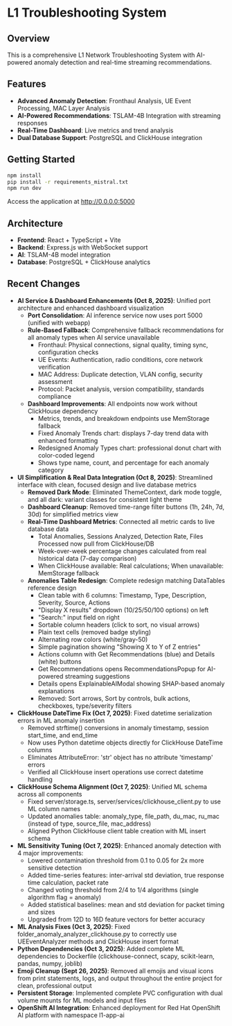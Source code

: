 
# L1 Troubleshooting System

## Overview

This is a comprehensive L1 Network Troubleshooting System with AI-powered anomaly detection and real-time streaming recommendations.

## Features

- **Advanced Anomaly Detection**: Fronthaul Analysis, UE Event Processing, MAC Layer Analysis
- **AI-Powered Recommendations**: TSLAM-4B Integration with streaming responses
- **Real-Time Dashboard**: Live metrics and trend analysis
- **Dual Database Support**: PostgreSQL and ClickHouse integration

## Getting Started

```bash
npm install
pip install -r requirements_mistral.txt
npm run dev
```

Access the application at http://0.0.0.0:5000

## Architecture

- **Frontend**: React + TypeScript + Vite
- **Backend**: Express.js with WebSocket support
- **AI**: TSLAM-4B model integration
- **Database**: PostgreSQL + ClickHouse analytics

## Recent Changes

- **AI Service & Dashboard Enhancements (Oct 8, 2025)**: Unified port architecture and enhanced dashboard visualization
  - **Port Consolidation**: AI inference service now uses port 5000 (unified with webapp)
  - **Rule-Based Fallback**: Comprehensive fallback recommendations for all anomaly types when AI service unavailable
    - Fronthaul: Physical connections, signal quality, timing sync, configuration checks
    - UE Events: Authentication, radio conditions, core network verification
    - MAC Address: Duplicate detection, VLAN config, security assessment
    - Protocol: Packet analysis, version compatibility, standards compliance
  - **Dashboard Improvements**: All endpoints now work without ClickHouse dependency
    - Metrics, trends, and breakdown endpoints use MemStorage fallback
    - Fixed Anomaly Trends chart: displays 7-day trend data with enhanced formatting
    - Redesigned Anomaly Types chart: professional donut chart with color-coded legend
    - Shows type name, count, and percentage for each anomaly category
- **UI Simplification & Real Data Integration (Oct 8, 2025)**: Streamlined interface with clean, focused design and live database metrics
  - **Removed Dark Mode**: Eliminated ThemeContext, dark mode toggle, and all dark: variant classes for consistent light theme
  - **Dashboard Cleanup**: Removed time-range filter buttons (1h, 24h, 7d, 30d) for simplified metrics view
  - **Real-Time Dashboard Metrics**: Connected all metric cards to live database data
    - Total Anomalies, Sessions Analyzed, Detection Rate, Files Processed now pull from ClickHouse/DB
    - Week-over-week percentage changes calculated from real historical data (7-day comparison)
    - When ClickHouse available: Real calculations; When unavailable: MemStorage fallback
  - **Anomalies Table Redesign**: Complete redesign matching DataTables reference design
    - Clean table with 6 columns: Timestamp, Type, Description, Severity, Source, Actions
    - "Display X results" dropdown (10/25/50/100 options) on left
    - "Search:" input field on right
    - Sortable column headers (click to sort, no visual arrows)
    - Plain text cells (removed badge styling)
    - Alternating row colors (white/gray-50)
    - Simple pagination showing "Showing X to Y of Z entries"
    - Actions column with Get Recommendations (blue) and Details (white) buttons
    - Get Recommendations opens RecommendationsPopup for AI-powered streaming suggestions
    - Details opens ExplainableAIModal showing SHAP-based anomaly explanations
    - Removed: Sort arrows, Sort by controls, bulk actions, checkboxes, type/severity filters
- **ClickHouse DateTime Fix (Oct 7, 2025)**: Fixed datetime serialization errors in ML anomaly insertion
  - Removed strftime() conversions in anomaly timestamp, session start_time, and end_time
  - Now uses Python datetime objects directly for ClickHouse DateTime columns
  - Eliminates AttributeError: 'str' object has no attribute 'timestamp' errors
  - Verified all ClickHouse insert operations use correct datetime handling
- **ClickHouse Schema Alignment (Oct 7, 2025)**: Unified ML schema across all components
  - Fixed server/storage.ts, server/services/clickhouse_client.py to use ML column names
  - Updated anomalies table: anomaly_type, file_path, du_mac, ru_mac (instead of type, source_file, mac_address)
  - Aligned Python ClickHouse client table creation with ML insert schema
- **ML Sensitivity Tuning (Oct 7, 2025)**: Enhanced anomaly detection with 4 major improvements:
  - Lowered contamination threshold from 0.1 to 0.05 for 2x more sensitive detection
  - Added time-series features: inter-arrival std deviation, true response time calculation, packet rate
  - Changed voting threshold from 2/4 to 1/4 algorithms (single algorithm flag = anomaly)
  - Added statistical baselines: mean and std deviation for packet timing and sizes
  - Upgraded from 12D to 16D feature vectors for better accuracy
- **ML Analysis Fixes (Oct 3, 2025)**: Fixed folder_anomaly_analyzer_clickhouse.py to correctly use UEEventAnalyzer methods and ClickHouse insert format
- **Python Dependencies (Oct 3, 2025)**: Added complete ML dependencies to Dockerfile (clickhouse-connect, scapy, scikit-learn, pandas, numpy, joblib)
- **Emoji Cleanup (Sept 26, 2025)**: Removed all emojis and visual icons from print statements, logs, and output throughout the entire project for clean, professional output
- **Persistent Storage**: Implemented complete PVC configuration with dual volume mounts for ML models and input files
- **OpenShift AI Integration**: Enhanced deployment for Red Hat OpenShift AI platform with namespace l1-app-ai
